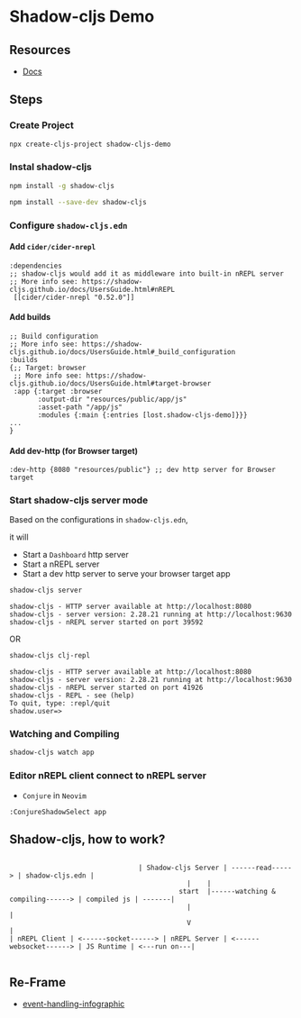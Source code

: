 # Shadow-cljs Demo

## Resources

- [Docs](https://shadow-cljs.github.io/docs/UsersGuide.html)

## Steps

### Create Project

```sh
npx create-cljs-project shadow-cljs-demo
```

### Instal shadow-cljs

```sh
npm install -g shadow-cljs

npm install --save-dev shadow-cljs
```

### Configure `shadow-cljs.edn`

#### Add `cider/cider-nrepl`

```edn
:dependencies
;; shadow-cljs would add it as middleware into built-in nREPL server 
;; More info see: https://shadow-cljs.github.io/docs/UsersGuide.html#nREPL
 [[cider/cider-nrepl "0.52.0"]]
```
#### Add builds

```edn
;; Build configuration
;; More info see: https://shadow-cljs.github.io/docs/UsersGuide.html#_build_configuration
:builds
{;; Target: browser
 ;; More info see: https://shadow-cljs.github.io/docs/UsersGuide.html#target-browser
 :app {:target :browser
       :output-dir "resources/public/app/js"
       :asset-path "/app/js"
       :modules {:main {:entries [lost.shadow-cljs-demo]}}}
...
}
```

#### Add dev-http (for Browser target)

```edn
:dev-http {8080 "resources/public"} ;; dev http server for Browser target
```

### Start shadow-cljs server mode

Based on the configurations in `shadow-cljs.edn`,

it will

- Start a `Dashboard` http server
- Start a nREPL server
- Start a dev http server to serve your browser target app

```sh
shadow-cljs server
```
```
shadow-cljs - HTTP server available at http://localhost:8080
shadow-cljs - server version: 2.28.21 running at http://localhost:9630
shadow-cljs - nREPL server started on port 39592
```

OR 

```sh
shadow-cljs clj-repl
```
```
shadow-cljs - HTTP server available at http://localhost:8080
shadow-cljs - server version: 2.28.21 running at http://localhost:9630
shadow-cljs - nREPL server started on port 41926
shadow-cljs - REPL - see (help)
To quit, type: :repl/quit
shadow.user=>
```

### Watching and Compiling

```sh
shadow-cljs watch app
```

### Editor nREPL client connect to nREPL server

- `Conjure` in `Neovim`

```
:ConjureShadowSelect app
```


## Shadow-cljs, how to work?

```
                                        
                                | Shadow-cljs Server | ------read-----> | shadow-cljs.edn |
                                            |    |
                                          start  |------watching & compiling------> | compiled js | -------|
                                            |                                                              |
                                            V                                                              |
| nREPL Client | <------socket------> | nREPL Server | <------websocket------> | JS Runtime | <---run on---|
                                                                             
```


## Re-Frame

- [event-handling-infographic](https://day8.github.io/re-frame/event-handling-infographic/)
